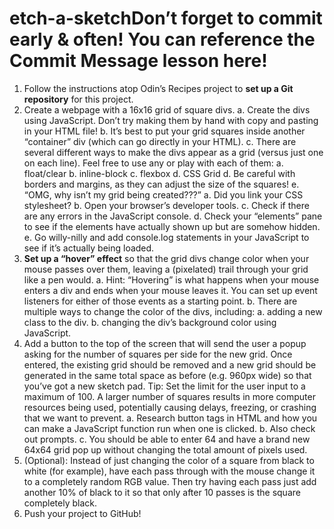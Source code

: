 # etch-a-sketchDon’t forget to commit early & often! You can reference the Commit Message lesson here!

1. Follow the instructions atop Odin’s Recipes project to <b>set up a Git repository</b> for this project.
2. Create a webpage with a 16x16 grid of square divs.
    a. Create the divs using JavaScript. Don’t try making them by hand with copy and pasting in your HTML file!
    b. It’s best to put your grid squares inside another “container” div (which can go directly in your HTML).
    c. There are several different ways to make the divs appear as a grid (versus just one on each line). Feel free to use any or play with each of them:
     a. float/clear
     b. inline-block
     c. flexbox
     d. CSS Grid
    d. Be careful with borders and margins, as they can adjust the size of the squares!
    e. “OMG, why isn’t my grid being created???”
     a. Did you link your CSS stylesheet?
     b. Open your browser’s developer tools.
     c. Check if there are any errors in the JavaScript console.
     d. Check your “elements” pane to see if the elements have actually shown up but are somehow hidden.
     e. Go willy-nilly and add console.log statements in your JavaScript to see if it’s actually being loaded.
3. <b>Set up a “hover” effect</b> so that the grid divs change color when your mouse passes over them, leaving a (pixelated) trail through your grid like a pen would.
    a. Hint: “Hovering” is what happens when your mouse enters a div and ends when your mouse leaves it. You can set up event listeners for either of those events as a starting point.
    b. There are multiple ways to change the color of the divs, including:
     a. adding a new class to the div.
     b. changing the div’s background color using JavaScript.
4. Add a button to the top of the screen that will send the user a popup asking for the number of squares per side for the new grid. Once entered, the existing grid should be removed and a new grid should be generated in the same total space as before (e.g. 960px wide) so that you’ve got a new sketch pad. Tip: Set the limit for the user input to a maximum of 100. A larger number of squares results in more computer resources being used, potentially causing delays, freezing, or crashing that we want to prevent.
    a. Research button tags in HTML and how you can make a JavaScript function run when one is clicked.
    b. Also check out prompts.
    c. You should be able to enter 64 and have a brand new 64x64 grid pop up without changing the total amount of pixels used.
5. (Optional): Instead of just changing the color of a square from black to white (for example), have each pass through with the mouse change it to a completely random RGB value. Then try having each pass just add another 10% of black to it so that only after 10 passes is the square completely black.
6. Push your project to GitHub!
